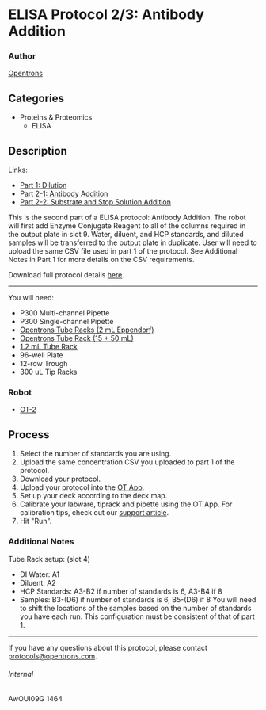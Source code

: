 # ELISA Protocol 2/3: Antibody Addition

### Author
[Opentrons](http://www.opentrons.com/)

## Categories
* Proteins & Proteomics
    * ELISA

## Description
Links:
* [Part 1: Dilution](./1464-natrix-separations-inc-milliporesigma-part1)
* [Part 2-1: Antibody Addition](./1464-natrix-separations-inc-milliporesigma-part2)
* [Part 2-2: Substrate and Stop Solution Addition](1464-natrix-separations-inc-milliporesigma-part3)

This is the second part of a ELISA protocol: Antibody Addition. The robot will first add Enzyme Conjugate Reagent to all of the columns required in the output plate in slot 9. Water, diluent, and HCP standards, and diluted samples will be transferred to the output plate in duplicate. User will need to upload the same CSV file used in part 1 of the protocol. See Additional Notes in Part 1 for more details on the CSV requirements.

Download full protocol details [here](https://s3.amazonaws.com/opentrons-protocol-library-website/custom-README-images/1464-natrix-separations-inc-milliporesigma/NEW_ELISA_protocol.xlsx).

---

You will need:
* P300 Multi-channel Pipette
* P300 Single-channel Pipette
* [Opentrons Tube Racks (2 mL Eppendorf)](https://shop.opentrons.com/collections/opentrons-tips/products/tube-rack-set-1)
* [Opentrons Tube Rack (15 + 50 mL)](https://shop.opentrons.com/collections/opentrons-tips/products/tube-rack-set-1)
* [1.2 mL Tube Rack](https://www.usascientific.com/1.2ml-tube-individual-racked-sterile.aspx)
* 96-well Plate
* 12-row Trough
* 300 uL Tip Racks

### Robot
* [OT-2](https://opentrons.com/ot-2)

## Process
1. Select the number of standards you are using.
2. Upload the same concentration CSV you uploaded to part 1 of the protocol.
3. Download your protocol.
4. Upload your protocol into the [OT App](https://opentrons.com/ot-app).
5. Set up your deck according to the deck map.
6. Calibrate your labware, tiprack and pipette using the OT App. For calibration tips, check out our [support article](https://support.opentrons.com/ot-2/getting-started-software-setup/deck-calibration).
7. Hit "Run".


### Additional Notes
Tube Rack setup: (slot 4)
* DI Water: A1
* Diluent: A2
* HCP Standards: A3-B2 if number of standards is 6, A3-B4 if 8
* Samples: B3-(D6) if number of standards is 6, B5-(D6) if 8
You will need to shift the locations of the samples based on the number of standards you have each run. This configuration must be consistent of that of part 1.

---

If you have any questions about this protocol, please contact protocols@opentrons.com.

###### Internal
AwOUI09G
1464
